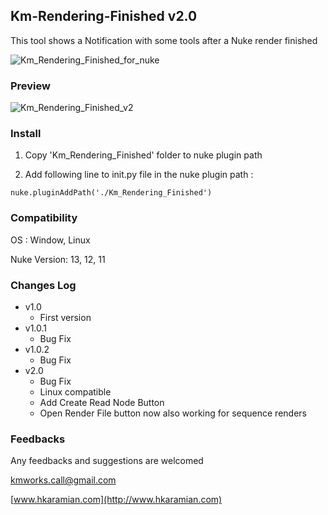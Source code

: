 ## Km-Rendering-Finished v2.0
This tool shows a Notification with some tools after a Nuke render finished

![Km_Rendering_Finished_for_nuke](https://user-images.githubusercontent.com/93508495/145636130-7de59909-d078-484b-b198-14b82de1e449.jpg)


### Preview

![Km_Rendering_Finished_v2](https://user-images.githubusercontent.com/93508495/145724037-537ef51d-d4fc-4990-a9e6-eab8bb113b2f.gif)

### Install
1. Copy 'Km_Rendering_Finished' folder to nuke plugin path

2. Add following line to init.py file in the nuke plugin path :

`nuke.pluginAddPath('./Km_Rendering_Finished')`

### Compatibility
OS : Window, Linux

Nuke Version: 13, 12, 11

### Changes Log
+ v1.0
    + First version
+ v1.0.1 
    + Bug Fix
+ v1.0.2
    + Bug Fix
+ v2.0
    + Bug Fix
    + Linux compatible
    + Add Create Read Node Button
    + Open Render File button now also working for sequence renders


### Feedbacks
Any feedbacks and suggestions are welcomed

kmworks.call@gmail.com

[www.hkaramian.com](http://www.hkaramian.com)